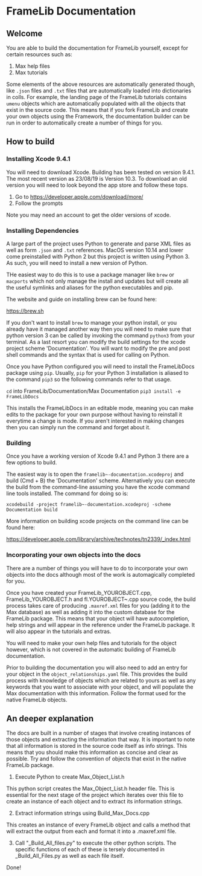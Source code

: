 # FrameLib Documentation

## Welcome
You are able to build the documentation for FrameLib yourself, except for certain resources such as:

1. Max help files
2. Max tutorials

Some elements of the above resources are automatically generated though, like `.json` files and `.txt` files that are automatically loaded into dictionaries in colls. For example, the landing page of the FrameLib tutorials contains `umenu` objects which are automatically populated with all the objects that exist in the source code. This means that if you fork FrameLib and create your own objects using the Framework, the documentation builder can be run in order to automatically create a number of things for you.

## How to build

### Installing Xcode 9.4.1

You will need to download Xcode. Building has been tested on version 9.4.1. The most recent version as 23/08/19 is Version 10.3. To download an old version you will need to look beyond the app store and follow these tops.

1. Go to https://developer.apple.com/download/more/
2. Follow the prompts

Note you may need an account to get the older versions of xcode.

### Installing Dependencies

A large part of the project uses Python to generate and parse XML files as well as form `.json` and `.txt` references. MacOS version 10.14 and lower come preinstalled with Python 2 but this project is written using Python 3. As such, you will need to install a new version of Python. 

THe easiest way to do this is to use a package manager like `brew` or `macports` which not only manage the install and updates but will create all the useful symlinks and aliases for the python executables and pip.

The website and guide on installing brew can be found here: 

https://brew.sh

If you don't want to install `brew` to manage your python install, or you already have it managed another way then you will need to make sure that python version 3 can be called by invoking the command `python3` from your terminal. As a last resort you can modify the build settings for the xcode project scheme 'Documentation'. You will want to modify the pre and post shell commands and the syntax that is used for calling on Python.

Once you have Python configured you will need to install the FrameLibDocs package using `pip`. Usually, `pip` for your Python 3 installation is aliased to the command `pip3` so the following commands refer to that usage.

`cd` into FrameLib/Documentation/Max Documentation
`pip3 install -e FrameLibDocs`

This installs the FrameLibDocs in an editable mode, meaning you can make edits to the package for your own purpose without having to reinstall it everytime a change is mode. If you aren't interested in making changes then you can simply run the command and forget about it.

### Building

Once you have a working version of Xcode 9.4.1 and Python 3 there are a few options to build.

The easiest way is to open the `framelib~-documentation.xcodeproj` and build (Cmd + B) the 'Documentation' scheme. Alternatively you can execute the build from the command-line assuming you have the xcode command line tools installed. The command for doing so is:

`xcodebuild -project framelib~-documentation.xcodeproj -scheme Documentation build`

More information on building xcode projects on the command line can be found here:

https://developer.apple.com/library/archive/technotes/tn2339/_index.html


### Incorporating your own objects into the docs

There are a number of things you will have to do to incorporate your own objects into the docs although most of the work is automagically completed for you.

Once you have created your FrameLib_YOUROBJECT.cpp, FrameLib_YOUROBJECT.h and fl.YOUROBJECT~.cpp source code, the build process takes care of producing `.maxref.xml` files for you (adding it to the Max database) as well as adding it into the custom database for the FrameLib package. This means that your object will have autocompletion, help strings and will appear in the reference under the FrameLib package. It will also appear in the tutorials and extras.

You will need to make your own help files and tutorials for the object however, which is not covered in the automatic building of FrameLib documentation.

Prior to building the documentation you will also need to add an entry for your object in the `object_relationships.yaml` file. This provides the build process with knowledge of objects which are related to yours as well as any keywords that you want to associate with your object, and will populate the Max documentation with this information. Follow the format used for the native FrameLib objects. 


## An deeper explanation

The docs are built in a number of stages that involve creating instances of those objects and extracting the information that way. It is important to note that all information is stored in the source code itself as info strings. This means that you should make this information as concise and clear as possible. Try and follow the convention of objects that exist in the native FrameLib package. 

1. Execute Python to create Max_Object_List.h

This python script creates the Max_Object_List.h header file. This is essential for the next stage of the project which iterates over this file to create an instance of each object and to extract its information strings.

2. Extract information strings using Build_Max_Docs.cpp

This creates an instance of every FrameLib object and calls a method that will extract the output from each and format it into a .maxref.xml file.

3. Call "_Build_All_files.py" to execute the other python scripts. The specific functions of each of these is tersely documented in _Build_All_Files.py as well as each file itself.

Done!
